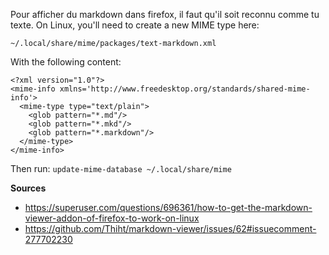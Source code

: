 Pour afficher du markdown dans firefox, il faut qu'il soit reconnu comme tu texte. On Linux, you'll need to create a new MIME type here:

`~/.local/share/mime/packages/text-markdown.xml`

With the following content:

```
<?xml version="1.0"?>
<mime-info xmlns='http://www.freedesktop.org/standards/shared-mime-info'>
  <mime-type type="text/plain">
	<glob pattern="*.md"/>
	<glob pattern="*.mkd"/>
	<glob pattern="*.markdown"/>
  </mime-type>
</mime-info>
```

Then run: `update-mime-database ~/.local/share/mime`

**Sources**
* https://superuser.com/questions/696361/how-to-get-the-markdown-viewer-addon-of-firefox-to-work-on-linux
* https://github.com/Thiht/markdown-viewer/issues/62#issuecomment-277702230
